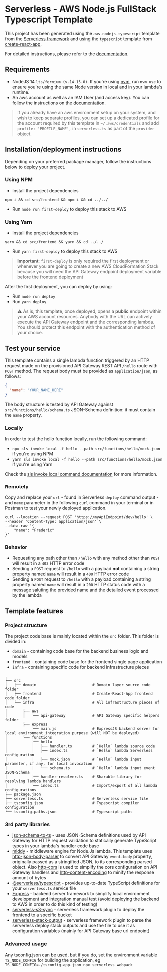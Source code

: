 # Serverless - AWS Node.js FullStack Typescript Template

This project has been generated using the `aws-nodejs-typescript` template from the [Serverless framework](https://www.serverless.com/) and using the `typescript` template from [create-react-app](https://github.com/facebook/create-react-app).

For detailed instructions, please refer to the [documentation](https://www.serverless.com/framework/docs).

## Requirements

- NodeJS 14 `lts/fermium (v.14.15.0)`. If you're using [nvm](https://github.com/nvm-sh/nvm), run `nvm use` to ensure you're using the same Node version in local and in your lambda's runtime.
- An aws account as well as an IAM User (and access key). You can follow the instructions on the [documentation](https://www.serverless.com/framework/docs/providers/aws/guide/credentials/).

> If you already have an aws environment setup on your system, and wish to keep separate profiles, you can set up a dedicated profile for the account required by this template in `~/.aws/credentials` and add `profile: 'PROFILE_NAME',` in `serverless.ts` as part of the `provider` object.

## Installation/deployment instructions

Depending on your preferred package manager, follow the instructions below to deploy your project.

### Using NPM

- Install the project dependencies
```shell
npm i && cd src/frontend && npm i && cd ../../

```
- Run `node run first-deploy` to deploy this stack to AWS

### Using Yarn

- Install the project dependencies

```shell
yarn && cd src/frontend && yarn && cd ../../
```

- Run `yarn first-deploy` to deploy this stack to AWS

> **Important**: `first-deploy` is only required the first deployment or whenever you are going to create a new AWS CloudFormation Stack because you will need the API Gateway endpoint deployment variable before the frontend deployment

After the first deployment, you can deploy by using:

- Run `node run deploy`
- Run `yarn deploy`

> :warning: As is, this template, once deployed, opens a **public** endpoint within your AWS account resources. Anybody with the URL can actively execute the API Gateway endpoint and the corresponding lambda. You should protect this endpoint with the authentication method of your choice.

## Test your service

This template contains a single lambda function triggered by an HTTP request made on the provisioned API Gateway REST API `/hello` route with `POST` method. The request body must be provided as `application/json`, as follows:

```json
{
  "name": "YOUR_NAME_HERE"
}

```
The body structure is tested by API Gateway against `src/functions/hello/schema.ts` JSON-Schema definition: it must contain the `name` property.

### Locally

In order to test the hello function locally, run the following command:

- `npx sls invoke local -f hello --path src/functions/hello/mock.json` if you're using NPM
- `yarn sls invoke local -f hello --path src/functions/hello/mock.json` if you're using Yarn

Check the [sls invoke local command documentation](https://www.serverless.com/framework/docs/providers/aws/cli-reference/invoke-local/) for more information.

### Remotely

Copy and replace your `url` - found in Serverless `deploy` command output - and `name` parameter in the following `curl` command in your terminal or in Postman to test your newly deployed application.

```
curl --location --request POST 'https://myApiEndpoint/dev/hello' \
--header 'Content-Type: application/json' \
--data-raw '{
    "name": "Frederic"
}'
```

### Behavior

- Requesting any path other than `/hello` with any method other than `POST` will result in a `403` HTTP error code
- Sending a `POST` request to `/hello` with a payload **not** containing a string property named `name` will result in a `400` HTTP error code
- Sending a `POST` request to `/hello` with a payload containing a string property named `name` will result in a `200` HTTP status code with a message saluting the provided name and the detailed event processed by the lambda

## Template features

### Project structure

The project code base is mainly located within the `src` folder. This folder is divided in:

- `domain` - containing code base for the backend business logic and models
- `frontend` - containing code base for the frontend single page application
- `infra` - containing specific code for backend infrastructure pieces

```
.
├── src
│   ├── domain                         # Domain layer source code folder
│   ├── frontend                       # Create-React-App frontend code folder
│   └── infra                          # All infrastructure pieces of code
│       ├── aws                        
│       │   └── api-gateway            # API Gateway specific helpers folder
        ├── express                    
            └── main.js                # ExpressJS backend server for local environment integration purpose (will NOT be deployed)    
│       └── functions
│           ├── hello
│           │   ├── handler.ts         # `Hello` lambda source code
│           │   ├── index.ts           # `Hello` lambda Serverless configuration
│           │   ├── mock.json          # `Hello` lambda input parameter, if any, for local invocation
│           │   └── schema.ts          # `Hello` lambda input event JSON-Schema
│           ├── handler-resolver.ts    # Sharable library for resolving lambda handlers
│           └── index.ts               # Import/export of all lambda configurations
├── package.json                                                          
├── serverless.ts                      # Serverless service file          
├── tsconfig.json                      # Typescript compiler configuration
└── tsconfig.paths.json                # Typescript paths                 
```

### 3rd party libraries

- [json-schema-to-ts](https://github.com/ThomasAribart/json-schema-to-ts) - uses JSON-Schema definitions used by API Gateway for HTTP request validation to statically generate TypeScript types in your lambda's handler code base
- [middy](https://github.com/middyjs/middy) - middleware engine for Node.Js lambda. This template uses [http-json-body-parser](https://github.com/middyjs/middy/tree/master/packages/http-json-body-parser) to convert API Gateway `event.body` property, originally passed as a stringified JSON, to its corresponding parsed object. Also [http-cors](https://github.com/middyjs/middy/tree/main/packages/http-cors) is used to simplify the cors configuration on API Gateway handlers and [http-content-encoding](https://github.com/middyjs/middy/tree/main/packages/http-content-encoding) to minify the response amount of bytes 
- [@serverless/typescript](https://github.com/serverless/typescript) - provides up-to-date TypeScript definitions for your `serverless.ts` service file
- [Express](https://github.com/expressjs/express) - backend server framework to simplify local environment development and integration manual test (avoid deploying the backend to AWS in order to do this kind of testing)
- [serverless-s3-sync](https://github.com/k1LoW/serverless-s3-sync) - serverless framework plugin to deploy the frontend to a specific bucket
- [serverless-stack-output](https://github.com/sbstjn/serverless-stack-output) - serverless framework plugin to parse the serverless deploy stack outputs and use the file to use it as configuration variables (mainly for API Gateway base url endpoint)

### Advanced usage

Any tsconfig.json can be used, but if you do, set the environment variable `TS_NODE_CONFIG` for building the application, eg `TS_NODE_CONFIG=./tsconfig.app.json npx serverless webpack`
